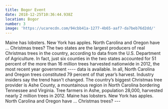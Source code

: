 ```yaml
---
title: Bogor Event
date: 2018-12-25T10:36:44.938Z
location: Bogor
number: 3
image: 'https://ucarecdn.com/94cbb41a-1277-4b65-aaf7-da7beb76d2dd/'
---
```


Maine has lobsters. New York has apples. North Carolina and Oregon have … Christmas trees?
The two states are the largest producers of real Christmas trees in the country, according to data from the U.S. Department of Agriculture.
In fact, just six counties in the two states accounted for 51 percent of the more than 16 million trees  harvested nationwide in 2012, the most recent year government ---- data is available. In all, North Carolina and Oregon trees constituted 79 percent of that year’s harvest. Industry insiders say the trend hasn't changed.
The country’s biggest Christmas tree provider is Ashe County, a mountainous region in North Carolina bordering Tennessee and Virginia. Tree farmers in Ashe, population 28,000, harvested nearly 2 million trees in 2012.
Maine has lobsters. New York has apples. North Carolina and Oregon have … Christmas trees? ---
